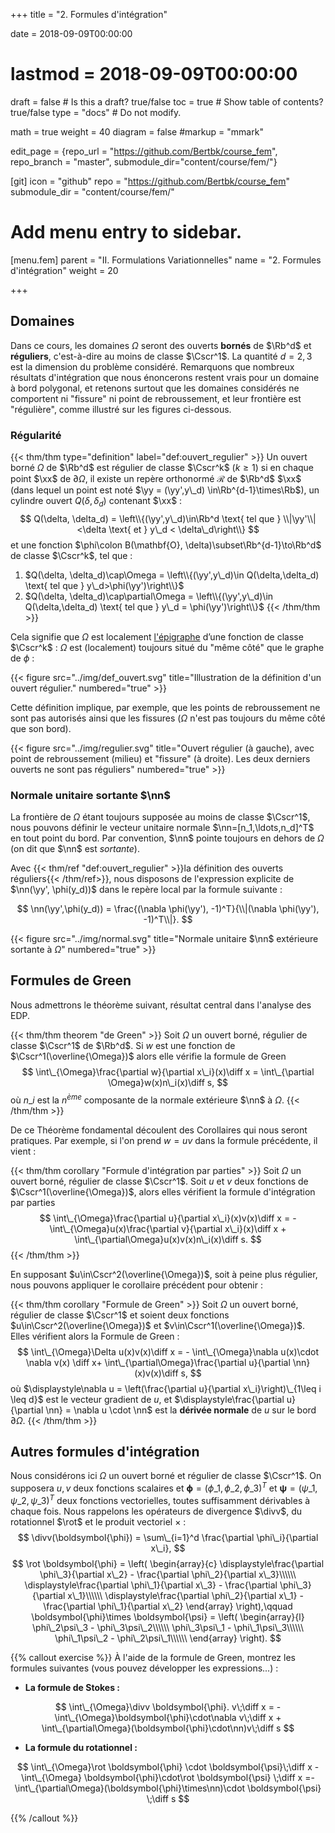 +++
title = "2. Formules d'intégration"

date = 2018-09-09T00:00:00
# lastmod = 2018-09-09T00:00:00

draft = false  # Is this a draft? true/false
toc = true  # Show table of contents? true/false
type = "docs"  # Do not modify.

math = true
weight = 40
diagram = false
#markup = "mmark"

edit_page = {repo_url = "https://github.com/Bertbk/course_fem", repo_branch = "master", submodule_dir="content/course/fem/"}

[git]
  icon = "github"
  repo = "https://github.com/Bertbk/course_fem"
  submodule_dir = "content/course/fem/"


# Add menu entry to sidebar.
[menu.fem]
  parent = "II. Formulations Variationnelles"
  name = "2. Formules d'intégration"
  weight = 20


+++

$\newcommand{\Cb}{\mathbb{C}}$
$\newcommand{\Rb}{\mathbb{R}}$
$\newcommand{\PS}[2]{\left(#1,#2\right)}$
$\newcommand{\norm}[1]{\left\\|#1\right\\|}$
$\newcommand{\abs}[1]{\left|#1\right|}$
$\newcommand{\xx}{\mathbf{x}}$
$\newcommand{\yy}{\mathbf{y}}$
$\newcommand{\zz}{\mathbf{z}}$
$\newcommand{\nn}{\mathbf{n}}$
$\newcommand{\Ccal}{\mathcal{C}}$
$\newcommand{\Cscr}{\mathscr{C}}$
$\newcommand{\omegai}{\omega\_i}$
$\newcommand{\dsp}{\displaystyle}$
$\newcommand{\diff}{{\rm d}}$
$\newcommand{\divv}{{\rm div}}$
$\newcommand{\rot}{\mathbf{rot}}$
$\newcommand{\phii}{\phi\_i}$
$\newcommand{\yN}{y\_N}$

## Domaines

Dans ce cours, les domaines $\Omega$ seront des ouverts **bornés** de $\Rb^d$ et **réguliers**, c'est-à-dire au moins de classe $\Cscr^1$. La quantité $d= 2,3$ est la dimension du problème considéré.  Remarquons que nombreux résultats d'intégration que nous énoncerons restent vrais pour un domaine à bord polygonal, et retenons surtout que les domaines considérés ne comportent ni "fissure" ni point de rebroussement, et leur frontière est "régulière", comme illustré sur les figures ci-dessous.


### Régularité

{{< thm/thm type="definition" label="def:ouvert_regulier" >}}
Un ouvert borné $\Omega$ de $\Rb^d$ est régulier de classe $\Cscr^k$ ($k\geq 1$) si en chaque point $\xx$ de $\partial\Omega$, il existe un repère orthonormé $\mathcal{R}$ de $\Rb^d$ $\xx$ (dans lequel un point est noté $\yy = (\yy',y\_d) \in\Rb^{d-1}\times\Rb$), un cylindre ouvert $Q(\delta, \delta_d)$ contenant $\xx$ :
$$
Q(\delta, \delta_d) = \left\\{(\yy',y\_d)\in\Rb^d \text{ tel que } \\|\yy'\\|<\delta \text{ et } y\_d < \delta\_d\right\\}
$$
et une fonction $\phi\colon B(\mathbf{O}, \delta)\subset\Rb^{d-1}\to\Rb^d$ de classe $\Cscr^k$, tel que :

1. $Q(\delta, \delta_d)\cap\Omega = \left\\{(\yy',y\_d)\in Q(\delta,\delta_d) \text{ tel que } y\_d>\phi(\yy')\right\\}$
2. $Q(\delta, \delta_d)\cap\partial\Omega = \left\\{(\yy',y\_d)\in Q(\delta,\delta_d) \text{ tel que } y\_d = \phi(\yy')\right\\}$
{{< /thm/thm >}}

Cela signifie que $\Omega$ est localement [l'épigraphe](https://fr.wikipedia.org/wiki/%C3%89pigraphe\_\(math%C3%A9matiques\)) d’une fonction de classe $\Cscr^k$ : $\Omega$ est (localement) toujours situé du "même côté" que le graphe de $\phi$ :


{{< figure src="../img/def_ouvert.svg" title="Illustration de la définition d'un ouvert régulier." numbered="true" >}}


Cette définition implique, par exemple, que les points de rebroussement ne sont pas autorisés ainsi que les fissures ($\Omega$ n'est pas toujours du même côté que son bord).



{{< figure src="../img/regulier.svg" title="Ouvert régulier (à gauche), avec point de rebroussement (milieu) et \"fissure\" (à droite). Les deux derniers ouverts ne sont pas réguliers" numbered="true" >}}


### Normale unitaire sortante $\nn$

La frontière de $\Omega$ étant toujours supposée au moins de classe $\Cscr^1$, nous pouvons définir le vecteur unitaire normale $\nn=[n_1,\ldots,n_d]^T$ en tout point du bord. Par convention, $\nn$ pointe toujours en dehors de $\Omega$ (on dit que $\nn$ est *sortante*).

Avec {{< thm/ref "def:ouvert_regulier" >}}la définition des ouverts réguliers{{< /thm/ref>}}, nous disposons de l'expression explicite de $\nn(\yy', \phi(y_d))$ dans le repère local par la formule suivante :

$$
\nn(\yy',\phi(y_d)) = \frac{(\nabla \phi(\yy'), -1)^T}{\\|(\nabla \phi(\yy'), -1)^T\\|}.
$$

{{< figure src="../img/normal.svg" title="Normale unitaire $\nn$ extérieure sortante à $\Omega$" numbered="true" >}}


## Formules de Green

Nous admettrons le théorème suivant, résultat central dans l'analyse des EDP.

{{< thm/thm theorem "de Green" >}}
Soit $\Omega$ un ouvert borné, régulier de classe $\Cscr^1$ de $\Rb^d$. Si $w$ est une fonction de $\Cscr^1(\overline{\Omega})$ alors elle vérifie la formule de Green
$$
\int\_{\Omega}\frac{\partial w}{\partial x\_i}(x)\diff x = \int\_{\partial \Omega}w(x)n\_i(x)\diff s,
$$
où $n\_i$ est la $n^{ème}$ composante de la normale extérieure $\nn$ à $\Omega$.
{{< /thm/thm >}}

De ce Théorème fondamental découlent des Corollaires qui nous seront pratiques. Par exemple, si l'on prend $w=uv$ dans la formule précédente, il vient :

{{< thm/thm corollary "Formule d'intégration par parties" >}}
Soit $\Omega$ un ouvert borné, régulier de classe $\Cscr^1$. Soit $u$ et $v$ deux fonctions de $\Cscr^1(\overline{\Omega})$, alors elles vérifient la formule d'intégration par parties
$$
\int\_{\Omega}\frac{\partial u}{\partial x\_i}(x)v(x)\diff x = -
\int\_{\Omega}u(x)\frac{\partial v}{\partial x\_i}(x)\diff x +
\int\_{\partial\Omega}u(x)v(x)n\_i(x)\diff s.
$$
{{< /thm/thm >}}

En supposant $u\in\Cscr^2(\overline{\Omega})$, soit à peine plus régulier, nous pouvons appliquer le corollaire précédent pour obtenir :

{{< thm/thm corollary "Formule de Green" >}}
Soit $\Omega$ un ouvert borné, régulier de classe $\Cscr^1$ et soient deux fonctions $u\in\Cscr^2(\overline{\Omega})$ et $v\in\Cscr^1(\overline{\Omega})$. Elles vérifient alors la Formule de Green :
$$
\int\_{\Omega}\Delta u(x)v(x)\diff x = -
\int\_{\Omega}\nabla u(x)\cdot \nabla v(x) \diff x+ 
\int\_{\partial\Omega}\frac{\partial u}{\partial \nn}(x)v(x)\diff s,
$$
où $\displaystyle\nabla u = \left(\frac{\partial u}{\partial x\_i}\right)\_{1\leq i \leq d}$ est le vecteur gradient de $u$, et $\displaystyle\frac{\partial u}{\partial \nn} = \nabla u \cdot \nn$ est la **dérivée normale** de $u$ sur le bord $\partial\Omega$.
{{< /thm/thm >}}


## Autres formules d'intégration

Nous considérons ici $\Omega$ un ouvert borné et régulier de classe $\Cscr^1$. On supposera $u,v$ deux fonctions scalaires et $\boldsymbol{\phi}=(\phi\_1, \phi\_2, \phi\_3)^T$ et $\boldsymbol{\psi}=(\psi\_1, \psi\_2, \psi\_3)^T$ deux fonctions vectorielles, toutes suffisamment dérivables à chaque fois. Nous rappelons les opérateurs de divergence $\divv$, du rotationnel $\rot$ et le produit vectoriel $\times$ :
$$
\divv(\boldsymbol{\phi}) = \sum\_{i=1}^d \frac{\partial \phi\_i}{\partial x\_i},
$$
$$
\rot \boldsymbol{\phi} = \left(
  \begin{array}{c}
  \displaystyle\frac{\partial \phi\_3}{\partial x\_2} - \frac{\partial \phi\_2}{\partial x\_3}\\\\\\
  \displaystyle\frac{\partial \phi\_1}{\partial x\_3} - \frac{\partial \phi\_3}{\partial x\_1}\\\\\\
  \displaystyle\frac{\partial \phi\_2}{\partial x\_1} - \frac{\partial \phi\_1}{\partial x\_2}
  \end{array}
\right),\qquad
\boldsymbol{\phi}\times \boldsymbol{\psi} = 
\left(
  \begin{array}{l}
  \phi\_2\psi\_3 - \phi\_3\psi\_2\\\\\\
  \phi\_3\psi\_1 - \phi\_1\psi\_3\\\\\\
  \phi\_1\psi\_2 - \phi\_2\psi\_1\\\\\\
  \end{array}
\right).
$$


{{% callout exercise %}}
À l'aide de la formule de Green, montrez les formules suivantes (vous pouvez développer les expressions...) :


- **La formule de Stokes :**

$$
\int\_{\Omega}\divv \boldsymbol{\phi}. v\;\diff x = -
\int\_{\Omega}\boldsymbol{\phi}\cdot\nabla v\;\diff x +
\int\_{\partial\Omega}(\boldsymbol{\phi}\cdot\nn)v\;\diff s
$$

- **La formule du rotationnel :**

$$
\int\_{\Omega}\rot \boldsymbol{\phi} \cdot \boldsymbol{\psi}\;\diff x -
\int\_{\Omega} \boldsymbol{\phi}\cdot\rot \boldsymbol{\psi} \;\diff x =-
\int\_{\partial\Omega}(\boldsymbol{\phi}\times\nn)\cdot \boldsymbol{\psi} \;\diff s
$$

{{% /callout %}}

<!-- 
\begin{correction}
  \begin{enumerate}
  \item Nous pouvons calculer direction par direction (l'inversion somme-intégrale est rendue possible puisque $\Omega$ est borné et la somme finie) :
    $$
      \int\_{\Omega}\Delta u(x)v(x)\diff x =
      \int\_{\Omega}\sum_{j=1}^3\frac{\partial^2 u}{\partial x_j^2}(x) v(x) \diff x =
      \sum_{j=1}^3\int\_{\Omega}\frac{\partial^2 u}{\partial x_j^2}(x) v(x) \diff x.
    $$
Nous appliquons ensuite la formule de Green et re-regroupons les sommes :
$$
  \begin{array}{r c l}
\dsp      \sum_{j=1}^3\int\_{\Omega}\frac{\partial^2 u}{\partial x_j^2}(x) v(x) \diff x
      &=&
    \dsp  \sum_{j=1}^3\left[-\int\_{\Omega}\frac{\partial u}{\partial x_j}(x)\frac{\partial v}{\partial x_j}(x) \diff x
      +\int\_{\partial\Omega}\frac{\partial u}{\partial x_j}(x)v(x)n_j(x) \diff x\right]\\
\dsp     & =&
\dsp      -\int\_{\Omega}\sum_{j=1}^3\frac{\partial u}{\partial x_j}(x)\frac{\partial v}{\partial x_j}(x) \diff x
              +\int\_{\partial\Omega}\sum_{j=1}^3\left[\frac{\partial u}{\partial x_j}(x)n_j(x)\right]v(x) \diff x\\
      & =&\dsp -\int\_{\Omega}\nabla u(x)\cdot\nabla v(x) \diff x
           +\int\_{\partial\Omega}(\nabla u(x)\cdot \nn(x)) v(x)n_j(x) \diff x.
  \end{array}
    $$
    Comme $\nabla u(x)\cdot\nn(x) = \dn u(x)$, le résultat est démontré.
  \item Nous appliquons la même idée :
    $$
      \begin{array}{>{\dsp}r c >{\dsp}l}
        \int\_{\Omega}\divv \sigma(x) \phi(x)\diff x
        &=& \int\_{\Omega}\sum_{j=1}^3\frac{\partial  \sigma_j}{\partial x_j}(x) \phi(x)\diff x \\
        &=&  \sum_{j=1}^3 \int\_{\Omega}\frac{\partial  \sigma_j}{\partial x_j}(x) \phi(x)\diff x.
      \end{array}
    $$
    À l'aide de la formule de Green, nous obtenons
    $$
      \begin{array}{>{\dsp}r c >{\dsp}l}
        \sum_{j=1}^3 \int\_{\Omega}\frac{\partial  \sigma_j}{\partial x_j}(x) \phi(x)\diff x
        & = & \sum_{j=1}^3 \left[-\int\_{\Omega}\sigma_j(x) \frac{\partial\phi}{\partial x_j}(x)\diff x
              +\int\_{\partial\Omega}\sigma_j(x) \phi(x) n_j(x)\diff s\right]\\
        & = &  -\int\_{\Omega} \sum_{j=1}^3\left[\sigma_j(x)\frac{\partial\phi}{\partial x_j}(x)\right]\diff x   +\int\_{\partial\Omega} \sum_{j=1}^3\left[\sigma_j(x) n_j(x)\right]\phi(x) \diff s\\
        & = &  -\int\_{\Omega} \sigma(x)\cdot \nabla\phi(x)\diff x
              +\int\_{\partial\Omega} (\sigma(x) \cdot\nn(x))\phi(x) \diff s.\\
      \end{array}
    $$
  \item Pour simplifier, nous notons $\partial_j = \frac{\partial}{\partial x_j}$ :
    $$
      \begin{array}{>{\dsp}r c >{\dsp}l}
        \int\_{\Omega}\rot \phi \cdot \psi\diff x
        & = & \int\_{\Omega}\left[\partial_2\phi\_3 - \partial_3\phi\_2\right]\psi_1
              +\left[\partial_3\phi\_1 - \partial_1\phi\_3\right]\psi_2
              +\left[\partial_1\phi\_2 - \partial_2\phi\_1\right]\psi_3\diff x\$$0.2cm]
        & = & - \int\_{\Omega} \phi\_3\partial_2\psi_1 - \phi\_2\partial_3\psi_1
              +\phi\_1\partial_3\psi_2 - \phi\_3\partial_1\psi_2
              +\phi\_2\partial_1\psi_3 - \phi\_1\partial_2\psi_3\diff x\$$0.2cm]
        &   & \quad+ \int\_{\partial\Omega}\left[\phi\_3n_2 - \phi\_2n_3\right]\psi_1
              +\left[\phi\_1n_3 - \phi\_3n_1\right]\psi_2
              +\left[\phi\_2n_1 - \phi\_1n_2\right]\psi_3
              \diff s\$$0.2cm]
        & = & - \int\_{\Omega}
              \left[\partial_3\psi_2-\partial_2\psi_3\right]\phi\_1+
              \left[\partial_1\psi_3-\partial_3\psi_1\right]\phi\_2+
              \left[\partial_2\psi_1-\partial_1\psi_2\right]\phi\_3\$$0.2cm]
        &   & \quad+ \int\_{\partial\Omega}(\phi\times\nn)\cdot\psi
              \diff s\$$0.2cm]
        & = & \int\_{\Omega} \phi\cdot\rot \psi \diff x + \int\_{\partial\Omega}(\phi\times\nn)\cdot\psi
              \diff s\\
      \end{array}
    $$
    
  \end{enumerate}
\end{correction} -->